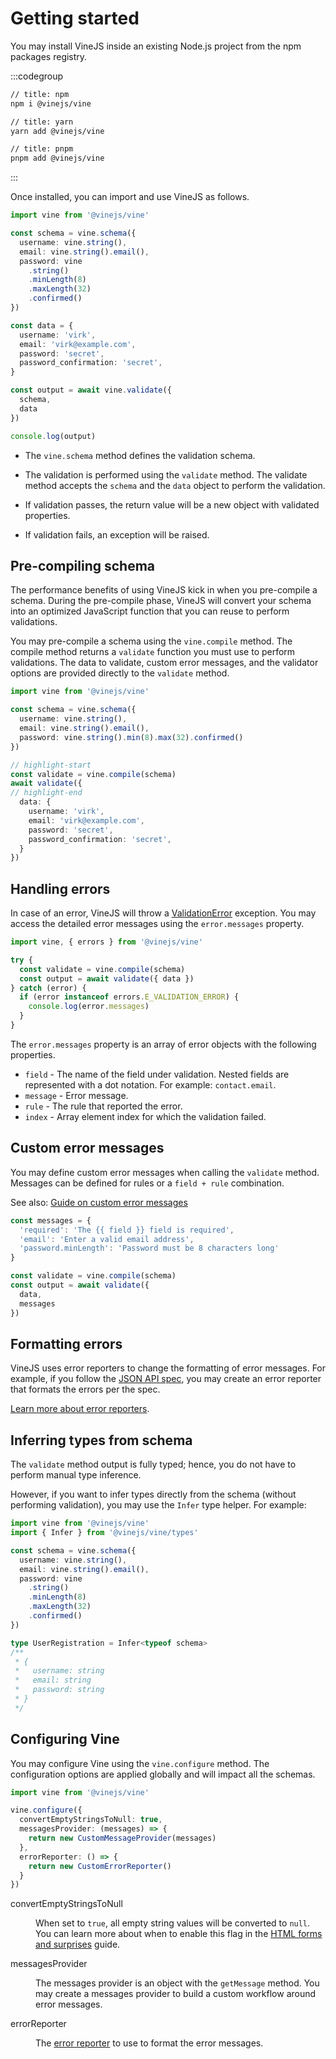# Getting started

You may install VineJS inside an existing Node.js project from the npm packages registry.

:::codegroup

```sh
// title: npm
npm i @vinejs/vine
```

```sh
// title: yarn
yarn add @vinejs/vine
```

```sh
// title: pnpm
pnpm add @vinejs/vine
```

:::


Once installed, you can import and use VineJS as follows.

```ts
import vine from '@vinejs/vine'

const schema = vine.schema({
  username: vine.string(),
  email: vine.string().email(),
  password: vine
    .string()
    .minLength(8)
    .maxLength(32)
    .confirmed()
})

const data = {
  username: 'virk',
  email: 'virk@example.com',
  password: 'secret',
  password_confirmation: 'secret',
}

const output = await vine.validate({
  schema,
  data
})

console.log(output)
```

- The `vine.schema` method defines the validation schema.

- The validation is performed using the `validate` method. The validate method accepts the `schema` and the `data` object to perform the validation.

- If validation passes, the return value will be a new object with validated properties.

- If validation fails, an exception will be raised.

## Pre-compiling schema
<!-- The performance benefits of VineJS kick in when you pre-compile your schemas and use the output to perform the validations. Read our dedicated guide on [pre-compiling](./pre_compiling.md) to learn more about the API. -->

The performance benefits of using VineJS kick in when you pre-compile a schema. During the pre-compile phase, VineJS will convert your schema into an optimized JavaScript function that you can reuse to perform validations.

You may pre-compile a schema using the `vine.compile` method. The compile method returns a `validate` function you must use to perform validations. The data to validate, custom error messages, and the validator options are provided directly to the `validate` method.

```ts
import vine from '@vinejs/vine'

const schema = vine.schema({
  username: vine.string(),
  email: vine.string().email(),
  password: vine.string().min(8).max(32).confirmed()
})

// highlight-start
const validate = vine.compile(schema)
await validate({
// highlight-end
  data: {
    username: 'virk',
    email: 'virk@example.com',
    password: 'secret',
    password_confirmation: 'secret',
  }
})
```

## Handling errors

In case of an error, VineJS will throw a [ValidationError]() exception. You may access the detailed error messages using the `error.messages` property.

```ts
import vine, { errors } from '@vinejs/vine'

try {
  const validate = vine.compile(schema)
  const output = await validate({ data })
} catch (error) {
  if (error instanceof errors.E_VALIDATION_ERROR) {
    console.log(error.messages)
  }
}
```

The `error.messages` property is an array of error objects with the following properties.

- `field` - The name of the field under validation. Nested fields are represented with a dot notation. For example: `contact.email`.
- `message` - Error message.
- `rule` - The rule that reported the error.
- `index` - Array element index for which the validation failed.

## Custom error messages

You may define custom error messages when calling the `validate` method. Messages can be defined for rules or a `field + rule` combination.

See also: [Guide on custom error messages](./custom_error_messages.md)

```ts
const messages = {
  'required': 'The {{ field }} field is required',
  'email': 'Enter a valid email address',
  'password.minLength': 'Password must be 8 characters long'
}

const validate = vine.compile(schema)
const output = await validate({
  data,
  messages
})
```

## Formatting errors

VineJS uses error reporters to change the formatting of error messages. For example, if you follow the [JSON API spec](https://jsonapi.org/format/#errors), you may create an error reporter that formats the errors per the spec.

[Learn more about error reporters](./error_reporter.md).

## Inferring types from schema

The `validate` method output is fully typed; hence, you do not have to perform manual type inference. 

However, if you want to infer types directly from the schema (without performing validation), you may use the `Infer` type helper. For example:

```ts
import vine from '@vinejs/vine'
import { Infer } from '@vinejs/vine/types'

const schema = vine.schema({
  username: vine.string(),
  email: vine.string().email(),
  password: vine
    .string()
    .minLength(8)
    .maxLength(32)
    .confirmed()
})

type UserRegistration = Infer<typeof schema>
/**
 * {
 *   username: string
 *   email: string
 *   password: string
 * }
 */
```

## Configuring Vine

You may configure Vine using the `vine.configure` method. The configuration options are applied globally and will impact all the schemas.

```ts
import vine from '@vinejs/vine'

vine.configure({
  convertEmptyStringsToNull: true,
  messagesProvider: (messages) => {
    return new CustomMessageProvider(messages)
  },
  errorReporter: () => {
    return new CustomErrorReporter()
  }
})
```

<dl>

<dt>

convertEmptyStringsToNull

</dt>

<dd>

When set to `true`, all empty string values will be converted to `null`. You can learn more about when to enable this flag in the [HTML forms and surprises](./html_forms_and_surprises.md) guide.

</dd>

<dt>

messagesProvider

</dt>

<dd>

The messages provider is an object with the `getMessage` method. You may create a messages provider to build a custom workflow around error messages.

</dd>


<dt>

errorReporter

</dt>

<dd>

The [error reporter](./error_reporter.md) to use to format the error messages.

</dd>

</dl>
